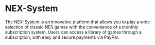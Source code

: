 # NEX-System
The NEX-System is an innovative platform that allows you to play a wide selection of classic NES games with the convenience of a monthly subscription system. Users can access a library of games through a subscription, with easy and secure payments via PayPal.
